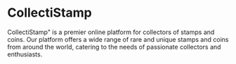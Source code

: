 # CollectiStamp
CollectiStamp" is a premier online platform for collectors of stamps and coins. Our platform offers a wide range of rare and unique stamps and coins from around the world, catering to the needs of passionate collectors and enthusiasts.
